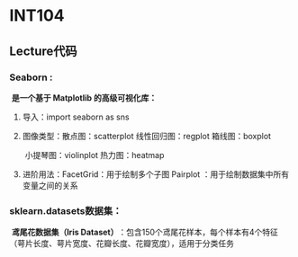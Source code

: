 # INT104
## Lecture代码

### Seaborn :

​	**是一个基于 Matplotlib 的高级可视化库：**

1. 导入：import seaborn as sns

2. 图像类型：散点图：scatterplot  线性回归图：regplot  箱线图：boxplot

   ​					小提琴图：violinplot  热力图：heatmap

3. 进阶用法：FacetGrid：用于绘制多个子图  Pairplot ：用于绘制数据集中所有变量之间的关系



### sklearn.datasets数据集：

​	‌**鸢尾花数据集（Iris Dataset）**‌：包含150个鸢尾花样本，每个样本有4个特征（萼片长度、萼片宽度、花瓣长度、花瓣宽度），适用于分类任务‌